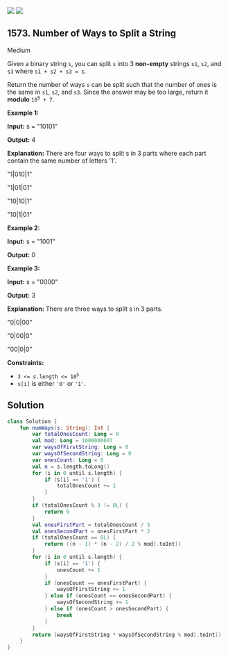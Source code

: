 [![](https://img.shields.io/github/stars/javadev/LeetCode-in-Kotlin?label=Stars&style=flat-square)](https://github.com/javadev/LeetCode-in-Kotlin)
[![](https://img.shields.io/github/forks/javadev/LeetCode-in-Kotlin?label=Fork%20me%20on%20GitHub%20&style=flat-square)](https://github.com/javadev/LeetCode-in-Kotlin/fork)

## 1573\. Number of Ways to Split a String

Medium

Given a binary string `s`, you can split `s` into 3 **non-empty** strings `s1`, `s2`, and `s3` where `s1 + s2 + s3 = s`.

Return the number of ways `s` can be split such that the number of ones is the same in `s1`, `s2`, and `s3`. Since the answer may be too large, return it **modulo** <code>10<sup>9</sup> + 7</code>.

**Example 1:**

**Input:** s = "10101"

**Output:** 4

**Explanation:** There are four ways to split s in 3 parts where each part contain the same number of letters '1'. 

"1\|010\|1" 

"1\|01\|01" 

"10\|10\|1" 

"10\|1\|01"

**Example 2:**

**Input:** s = "1001"

**Output:** 0

**Example 3:**

**Input:** s = "0000"

**Output:** 3

**Explanation:** There are three ways to split s in 3 parts. 

"0\|0\|00" 

"0\|00\|0" 

"00\|0\|0"

**Constraints:**

*   <code>3 <= s.length <= 10<sup>5</sup></code>
*   `s[i]` is either `'0'` or `'1'`.

## Solution

```kotlin
class Solution {
    fun numWays(s: String): Int {
        var totalOnesCount: Long = 0
        val mod: Long = 1000000007
        var waysOfFirstString: Long = 0
        var waysOfSecondString: Long = 0
        var onesCount: Long = 0
        val n = s.length.toLong()
        for (i in 0 until s.length) {
            if (s[i] == '1') {
                totalOnesCount += 1
            }
        }
        if (totalOnesCount % 3 != 0L) {
            return 0
        }
        val onesFirstPart = totalOnesCount / 3
        val onesSecondPart = onesFirstPart * 2
        if (totalOnesCount == 0L) {
            return ((n - 1) * (n - 2) / 2 % mod).toInt()
        }
        for (i in 0 until s.length) {
            if (s[i] == '1') {
                onesCount += 1
            }
            if (onesCount == onesFirstPart) {
                waysOfFirstString += 1
            } else if (onesCount == onesSecondPart) {
                waysOfSecondString += 1
            } else if (onesCount > onesSecondPart) {
                break
            }
        }
        return (waysOfFirstString * waysOfSecondString % mod).toInt()
    }
}
```